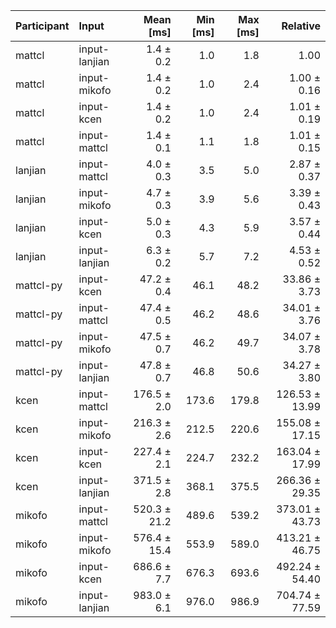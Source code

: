 | Participant | Input | Mean [ms] | Min [ms] | Max [ms] | Relative |
|:---|:---|---:|---:|---:|---:|
| mattcl | input-lanjian | 1.4 ± 0.2 | 1.0 | 1.8 | 1.00 |
| mattcl | input-mikofo | 1.4 ± 0.2 | 1.0 | 2.4 | 1.00 ± 0.16 |
| mattcl | input-kcen | 1.4 ± 0.2 | 1.0 | 2.4 | 1.01 ± 0.19 |
| mattcl | input-mattcl | 1.4 ± 0.1 | 1.1 | 1.8 | 1.01 ± 0.15 |
| lanjian | input-mattcl | 4.0 ± 0.3 | 3.5 | 5.0 | 2.87 ± 0.37 |
| lanjian | input-mikofo | 4.7 ± 0.3 | 3.9 | 5.6 | 3.39 ± 0.43 |
| lanjian | input-kcen | 5.0 ± 0.3 | 4.3 | 5.9 | 3.57 ± 0.44 |
| lanjian | input-lanjian | 6.3 ± 0.2 | 5.7 | 7.2 | 4.53 ± 0.52 |
| mattcl-py | input-kcen | 47.2 ± 0.4 | 46.1 | 48.2 | 33.86 ± 3.73 |
| mattcl-py | input-mattcl | 47.4 ± 0.5 | 46.2 | 48.6 | 34.01 ± 3.76 |
| mattcl-py | input-mikofo | 47.5 ± 0.7 | 46.2 | 49.7 | 34.07 ± 3.78 |
| mattcl-py | input-lanjian | 47.8 ± 0.7 | 46.8 | 50.6 | 34.27 ± 3.80 |
| kcen | input-mattcl | 176.5 ± 2.0 | 173.6 | 179.8 | 126.53 ± 13.99 |
| kcen | input-mikofo | 216.3 ± 2.6 | 212.5 | 220.6 | 155.08 ± 17.15 |
| kcen | input-kcen | 227.4 ± 2.1 | 224.7 | 232.2 | 163.04 ± 17.99 |
| kcen | input-lanjian | 371.5 ± 2.8 | 368.1 | 375.5 | 266.36 ± 29.35 |
| mikofo | input-mattcl | 520.3 ± 21.2 | 489.6 | 539.2 | 373.01 ± 43.73 |
| mikofo | input-mikofo | 576.4 ± 15.4 | 553.9 | 589.0 | 413.21 ± 46.75 |
| mikofo | input-kcen | 686.6 ± 7.7 | 676.3 | 693.6 | 492.24 ± 54.40 |
| mikofo | input-lanjian | 983.0 ± 6.1 | 976.0 | 986.9 | 704.74 ± 77.59 |
